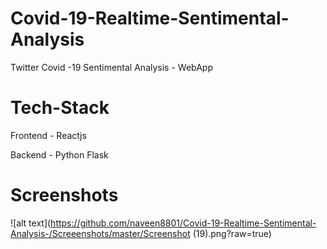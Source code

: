 # Covid-19-Realtime-Sentimental-Analysis

Twitter Covid -19  Sentimental Analysis - WebApp

# Tech-Stack

Frontend - Reactjs

Backend - Python Flask

# Screenshots

![alt text](https://github.com/naveen8801/Covid-19-Realtime-Sentimental-Analysis-/Screeenshots/master/Screenshot (19).png?raw=true)

